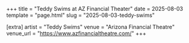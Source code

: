 +++
title = "Teddy Swims at AZ Financial Theater"
date = 2025-08-03
template = "page.html"
slug = "2025-08-03-teddy-swims"

[extra]
artist = "Teddy Swims"
venue = "Arizona Financial Theatre"
venue_url = "https://www.azfinancialtheatre.com/"
+++
